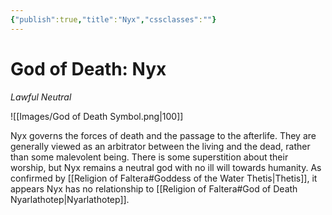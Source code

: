 ```yaml
---
{"publish":true,"title":"Nyx","cssclasses":""}
---
```




# God of Death: Nyx
*Lawful Neutral*

![[Images/God of Death Symbol.png|100]]

Nyx governs the forces of death and the passage to the afterlife. They are generally viewed as an arbitrator between the living and the dead, rather than some malevolent being. There is some superstition about their worship, but Nyx remains a neutral god with no ill will towards humanity. As confirmed by [[Religion of Faltera#Goddess of the Water Thetis\|Thetis]], it appears Nyx has no relationship to [[Religion of Faltera#God of Death Nyarlathotep\|Nyarlathotep]]. 

